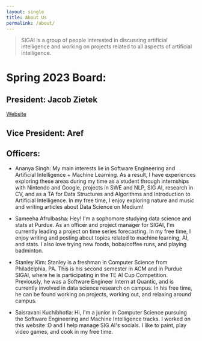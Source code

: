 ```yaml
---
layout: single
title: About Us
permalink: /about/
---
```


> SIGAI is a group of people interested in discussing artificial intelligence and working on projects related to all aspects of artificial intelligence.

# Spring 2023 Board:

## President: Jacob Zietek
[Website](https://jacobzietek.me/)

## Vice President: Aref

## Officers:

- Ananya Singh: My main interests lie in Software Engineering and Artificial Intelligence + Machine Learning. As a result, I have experiences exploring these areas during my time as a student through internships with Nintendo and Google, projects in SWE and NLP, SIG AI, research in CV, and as a TA for Data Structures and Algorithms and Introduction to Artificial Intelligence. In my free time, I enjoy exploring nature and music and writing articles about Data Science on Medium!

- Sameeha Afrulbasha: Hey! I'm a sophomore studying data science and stats at Purdue. As an officer and project manager for SIGAI, I'm currently leading a project on time series forecasting. In my free time, I enjoy writing and posting about topics related to machine learning, AI, and stats. I also love trying new foods, boba/coffee runs, and playing badminton.

- Stanley Kim: Stanley is a freshman in Computer Science from Philadelphia, PA. This is his second semester in ACM and in Purdue SIGAI, where he is participating in the TE AI Cup Competition. Previously, he was a Software Engineer Intern at Quantic, and is currently involved in data science research on campus. In his free time, he can be found working on projects, working out, and relaxing around campus.

- Saisravani Kuchibhotla: Hi, I'm a junior in Computer Science pursuing the Software Engineering and Machine Intelligence tracks. I worked on this website :D and I help manage SIG AI's socials. I like to paint, play video games, and cook in my free time. 
